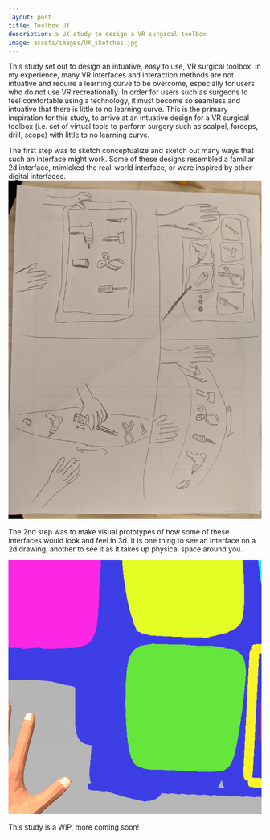 ```yaml
---
layout: post
title: Toolbox UX
description: a UX study to design a VR surgical toolbox
image: assets/images/UX_sketches.jpg
---
```


This study set out to design an intuative, easy to use, VR surgical toolbox. In my experience, many VR interfaces and interaction methods are not intuative and require a learning curve to be overcome, especially for users who do not use VR recreationally. In order for users such as surgeons to feel comfortable using a technology, it must become so seamless and intuative that there is little to no learning curve. This is the primary inspiration for this study, to arrive at an intuative design for a VR surgical toolbox (i.e. set of virtual tools to perform surgery such as scalpel, forceps, drill, scope) with little to no learning curve.  

The first step was to sketch conceptualize and sketch out many ways that such an interface might work. Some of these designs resembled a familiar 2d interface, mimicked the real-world interface, or were inspired by other digital interfaces.
![image](/assets/images/UX_sketches.jpg)

The 2nd step was to make visual prototypes of how some of these interfaces would look and feel in 3d. It is one thing to see an interface on a 2d drawing, another to see it as it takes up physical space around you.

![image](/assets/images/flatUI_tilt.gif)

This study is a WIP, more coming soon!

